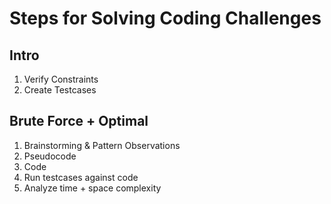 # Steps for Solving Coding Challenges
## Intro
1. Verify Constraints
2. Create Testcases
## Brute Force + Optimal
1. Brainstorming & Pattern Observations
2. Pseudocode 
3. Code
4. Run testcases against code
5. Analyze time + space complexity

